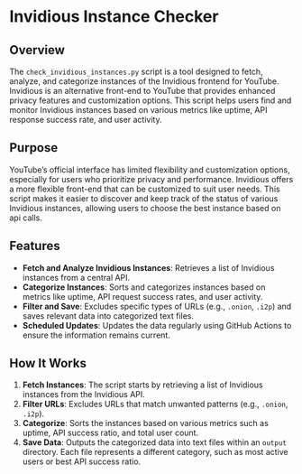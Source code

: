 # Invidious Instance Checker

## Overview

The `check_invidious_instances.py` script is a tool designed to fetch, analyze, and categorize instances of the Invidious frontend for YouTube. Invidious is an alternative front-end to YouTube that provides enhanced privacy features and customization options. This script helps users find and monitor Invidious instances based on various metrics like uptime, API response success rate, and user activity.

## Purpose

YouTube’s official interface has limited flexibility and customization options, especially for users who prioritize privacy and performance. Invidious offers a more flexible front-end that can be customized to suit user needs. This script makes it easier to discover and keep track of the status of various Invidious instances, allowing users to choose the best instance based on api calls.

## Features

- **Fetch and Analyze Invidious Instances**: Retrieves a list of Invidious instances from a central API.
- **Categorize Instances**: Sorts and categorizes instances based on metrics like uptime, API request success rates, and user activity.
- **Filter and Save**: Excludes specific types of URLs (e.g., `.onion`, `.i2p`) and saves relevant data into categorized text files.
- **Scheduled Updates**: Updates the data regularly using GitHub Actions to ensure the information remains current.

## How It Works

1. **Fetch Instances**: The script starts by retrieving a list of Invidious instances from the Invidious API.
2. **Filter URLs**: Excludes URLs that match unwanted patterns (e.g., `.onion`, `.i2p`).
3. **Categorize**: Sorts the instances based on various metrics such as uptime, API success ratio, and total user count.
4. **Save Data**: Outputs the categorized data into text files within an `output` directory. Each file represents a different category, such as most active users or best API success ratio.
